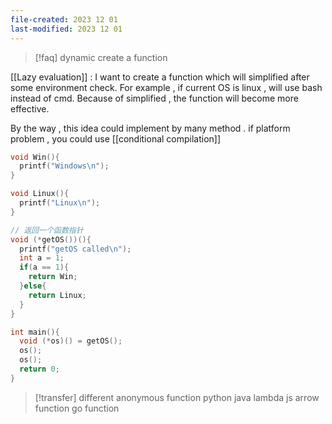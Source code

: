 ```yaml
---
file-created: 2023 12 01
last-modified: 2023 12 01
---
```


> [!faq] dynamic create a function 

[[Lazy evaluation]] : I want to create a function which will simplified after some environment check. For example , if current OS is linux , will use bash instead of cmd. Because of simplified , the function will become more effective. 

By the way , this idea could implement by many method . if platform problem , you could use [[conditional compilation]]

```c
void Win(){
  printf("Windows\n");
}

void Linux(){
  printf("Linux\n");
}

// 返回一个函数指针
void (*getOS())(){
  printf("getOS called\n");
  int a = 1;
  if(a == 1){
    return Win;
  }else{
    return Linux;
  }
}

int main(){
  void (*os)() = getOS();
  os();
  os();
  return 0;
}
```


>[!transfer] different anonymous function 
>python java lambda
>js arrow function 
>go function 